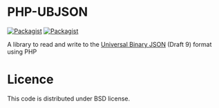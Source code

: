 # PHP-UBJSON
[![Packagist](https://img.shields.io/packagist/l/fandogh/php-ubjson.svg?maxAge=2592000)](https://packagist.org/packages/fanndogh/php-ubjson)
[![Packagist](https://img.shields.io/packagist/v/fandogh/php-ubjson.svg?maxAge=2592000)](https://packagist.org/packages/fandogh/php-ubjson)

A library to read and write to the [Universal Binary JSON](http://ubjson.org/ "ubjson.org") (Draft 9) format using PHP

# Licence

This code is distributed under BSD license.
